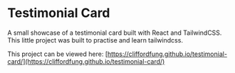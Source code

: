 # Testimonial Card

A small showcase of a testimonial card built with React and TailwindCSS. This little project was built to practise and learn tailwindcss.

This project can be viewed here: [https://cliffordfung.github.io/testimonial-card/](https://cliffordfung.github.io/testimonial-card/)
